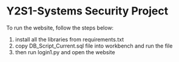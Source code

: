 # Y2S1-Systems Security Project

To run the website, follow the steps below:
1. install all the libraries from requirements.txt
2. copy DB_Script_Current.sql file into workbench and run the file
3. then run login1.py and open the website
